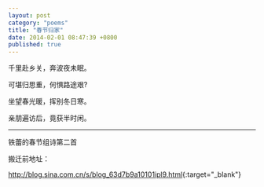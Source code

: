```yaml
---
layout: post
category: "poems"
title: "春节归家"
date: 2014-02-01 08:47:39 +0800
published: true
---
```

千里赴乡关，奔波夜未眠。

可堪归思重，何惧路途艰?

坐望春光暖，挥别冬日寒。

亲朋遍访后，竟获半时闲。     
<!--more-->

---

铁蕾的春节组诗第二首

搬迁前地址：

<http://blog.sina.com.cn/s/blog_63d7b9a10101ipl9.html>{:target="_blank"}